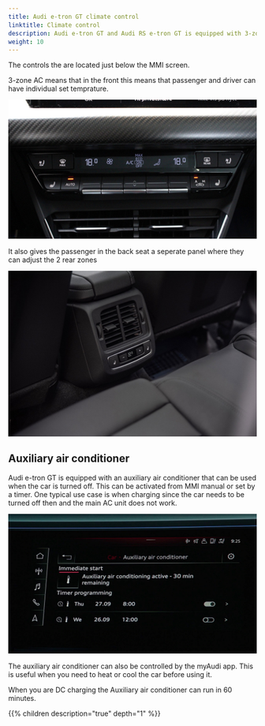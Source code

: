 ```yaml
---
title: Audi e-tron GT climate control
linktitle: Climate control
description: Audi e-tron GT and Audi RS e-tron GT is equipped with 3-zone electronic climate control as standard.
weight: 10
---
```


The controls the are located just below the MMI screen.

3-zone AC means that in the front this means that passenger and driver can have individual set temprature.

![AC control](ac3zonecontrol.jpg "3 zone ac control with individual temp for driver/passenger")

It also gives the passenger in the back seat a seperate panel where they can adjust the 2 rear zones

![AC control](rearaccontrol.jpg "The AC has a seperate control panel under MMI screen")

## Auxiliary air conditioner

Audi e-tron GT is equipped with an auxiliary air conditioner that can be used when the car is turned off. This can be activated
from MMI manual or set by a timer. One typical use case is when charging since the car needs to be turned off then and the main AC unit does not work.

![Pre condition](precondition.jpg "Pre-condition will run for 30 minutes and can be started from MMI or myAudi app" )

The auxiliary air conditioner can also be controlled by the myAudi app. This is useful when you need to heat or cool the car before using it.

When you are DC charging the Auxiliary air conditioner can run in 60 minutes.

{{% children description="true" depth="1" %}}
